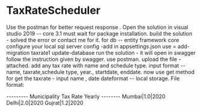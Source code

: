 # TaxRateScheduler
Use the postman for better request response . 
Open the solution in visual studio 2019 -- core 3.1 must wait for package installation. 
build the solution - solved the error or contact me for it. 
for db -- entity framework core configure your local sql server config -add in appsettings.json 
use = add-migration taxrate1 
update-database 
run the solution - it will open in swagger follow the instruction given by swagger. 
use postman. 
upload the file -attached. 
add any tax rate with name and schedule type. 
input format -- name, taxrate,schedule type, year., startdate, enddate. 
now use get method for get the taxrate - input name , date dateformat -- local storage.
File format:

--------- Municipality Tax Rate Yearly --------
Mumbai|1.0|2020
Delhi|2.0|2020
Gujrat|1.2|2020
